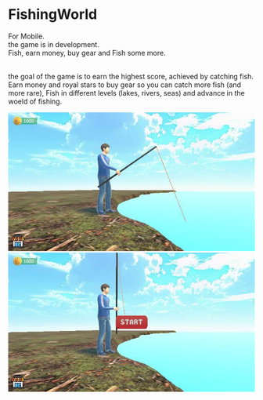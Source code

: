 # FishingWorld
For Mobile. <br/>
the game is in development. <br/>
Fish, earn money, buy gear and Fish some more. <br/> <br/>

the goal of the game is to earn the highest score, achieved by catching fish. <br/>
Earn money and royal stars to buy gear so you can catch more fish (and more rare), Fish in different levels (lakes, rivers, seas) and advance in the woeld of fishing.

![plot](Assets/Recordings/image_007_0059.jpg)
![plot](Assets/Recordings/image_007_0043.jpg)
